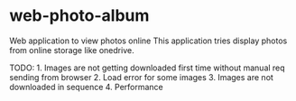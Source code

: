 # web-photo-album
Web application to view photos online
This application tries display photos from online storage like onedrive.

TODO:
    1.  Images are not getting downloaded first time without manual req sending from browser
    2.  Load error for some images
    3.  Images are not downloaded in sequence
    4. Performance
